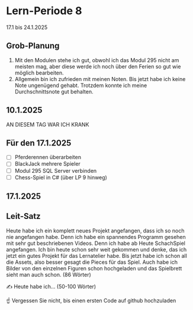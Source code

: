 # Lern-Periode 8

17.1 bis 24.1.2025

## Grob-Planung

1. Mit den Modulen stehe ich gut, obwohl ich das Modul 295 nicht am meisten mag, aber diese werde ich noch über den Ferien so gut wie möglich bearbeiten.
2. Allgemein bin ich zufrieden mit meinen Noten. Bis jetzt habe ich keine Note ungenügend gehabt. Trotzdem konnte ich meine Durchschnittsnote gut behalten.

## 10.1.2025

AN DIESEM TAG WAR ICH KRANK

## Für den 17.1.2025

- [ ] Pferderennen überarbeiten
- [ ] BlackJack mehrere Spieler
- [ ] Modul 295 SQL Server verbinden
- [ ] Chess-Spiel in C# (über LP 9 hinweg)

## 17.1.2025
## Leit-Satz

Heute habe ich ein komplett neues Projekt angefangen, dass ich so noch nie angefangen habe. Denn ich habe ein spannendes Programm gesehen mit sehr gut beschriebenen Videos. Denn ich habe ab Heute SchachSpiel angefangen. Ich bin heute schon sehr weit gekommen und denke, das ich jetzt ein gutes Projekt für das Lernatelier habe. Bis jetzt habe ich schon all die Assets, also besser gesagt die Pieces für das Spiel. Auch habe ich Bilder von den einzelnen Figuren schon hochgeladen und das Spielbrett sieht man auch schon. (86 Wörter)

✍️ Heute habe ich... (50-100 Wörter)

☝️ Vergessen Sie nicht, bis einen ersten Code auf github hochzuladen
